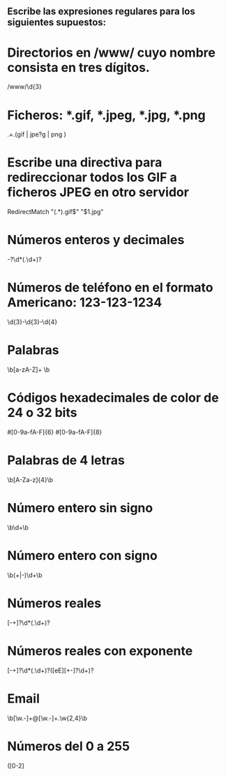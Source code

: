 ## Escribe las expresiones regulares para los siguientes supuestos:

# Directorios en /www/ cuyo nombre consista en tres dígitos.

/www/\d{3}

# Ficheros: *.gif, *.jpeg, *.jpg, *.png
.+\.(gif | jpe?g | png )

# Escribe una directiva para redireccionar todos los GIF a ficheros JPEG en otro servidor
RedirectMatch "(.*)\.gif$" "$1.jpg"

# Números enteros y decimales

-?\d*(\.\d+)?

# Números de teléfono en el formato Americano: 123-123-1234

\d{3}-\d{3}-\d{4}

# Palabras

\b\[a-zA-Z]+  \b

# Códigos hexadecimales de color de 24 o 32 bits

#[0-9a-fA-F]{6}  #[0-9a-fA-F]{8}  

# Palabras de 4 letras

\b[A-Za-z]{4}\b

# Número entero sin signo

\b\d+\b

# Número entero con signo

\b(+|-)\d+\b

# Números reales

[-+]?\d*(\.\d+)?

# Números reales con exponente

[-+]?\d*(\.\d+)?([eE][+-]?\d+)?

# Email

\b[\w\.-]+@[\w\.-]+\.\w{2,4}\b

# Números del 0 a 255
([0-2]


